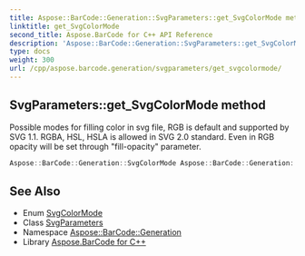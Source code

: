 ```yaml
---
title: Aspose::BarCode::Generation::SvgParameters::get_SvgColorMode method
linktitle: get_SvgColorMode
second_title: Aspose.BarCode for C++ API Reference
description: 'Aspose::BarCode::Generation::SvgParameters::get_SvgColorMode method. Possible modes for filling color in svg file, RGB is default and supported by SVG 1.1. RGBA, HSL, HSLA is allowed in SVG 2.0 standard. Even in RGB opacity will be set through "fill-opacity" parameter in C++.'
type: docs
weight: 300
url: /cpp/aspose.barcode.generation/svgparameters/get_svgcolormode/
---
```

## SvgParameters::get_SvgColorMode method


Possible modes for filling color in svg file, RGB is default and supported by SVG 1.1. RGBA, HSL, HSLA is allowed in SVG 2.0 standard. Even in RGB opacity will be set through "fill-opacity" parameter.

```cpp
Aspose::BarCode::Generation::SvgColorMode Aspose::BarCode::Generation::SvgParameters::get_SvgColorMode() const
```

## See Also

* Enum [SvgColorMode](../../svgcolormode/)
* Class [SvgParameters](../)
* Namespace [Aspose::BarCode::Generation](../../)
* Library [Aspose.BarCode for C++](../../../)
